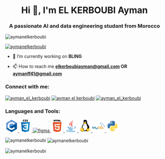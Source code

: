 <h1 align="center">Hi 👋, I'm EL KERBOUBI Ayman</h1>
<h3 align="center">A passionate AI and data engineering studant from Morocco</h3>

<p align="left"> <img src="https://komarev.com/ghpvc/?username=aymanelkerboubi&label=Profile%20views&color=0e75b6&style=flat" alt="aymanelkerboubi" /> </p>

<p align="left"> <a href="https://github.com/ryo-ma/github-profile-trophy"><img src="https://github-profile-trophy.vercel.app/?username=aymanelkerboubi" alt="aymanelkerboubi" /></a> </p>

- 🔭 I’m currently working on **BLING**

- 📫 How to reach me **elkerboubiayman@gmail.com OR aymanff41@gmail.com**

<h3 align="left">Connect with me:</h3>
<p align="left">
<a href="https://twitter.com/ayman_el_kerboubi" target="blank"><img align="center" src="https://raw.githubusercontent.com/rahuldkjain/github-profile-readme-generator/master/src/images/icons/Social/twitter.svg" alt="ayman_el_kerboubi" height="30" width="40" /></a>
<a href="https://linkedin.com/in/ayman el kerboubi" target="blank"><img align="center" src="https://raw.githubusercontent.com/rahuldkjain/github-profile-readme-generator/master/src/images/icons/Social/linked-in-alt.svg" alt="ayman el kerboubi" height="30" width="40" /></a>
<a href="https://instagram.com/ayman_el_kerboubi" target="blank"><img align="center" src="https://raw.githubusercontent.com/rahuldkjain/github-profile-readme-generator/master/src/images/icons/Social/instagram.svg" alt="ayman_el_kerboubi" height="30" width="40" /></a>
</p>

<h3 align="left">Languages and Tools:</h3>
<p align="left"> <a href="https://www.cprogramming.com/" target="_blank" rel="noreferrer"> <img src="https://raw.githubusercontent.com/devicons/devicon/master/icons/c/c-original.svg" alt="c" width="40" height="40"/> </a> <a href="https://www.w3schools.com/css/" target="_blank" rel="noreferrer"> <img src="https://raw.githubusercontent.com/devicons/devicon/master/icons/css3/css3-original-wordmark.svg" alt="css3" width="40" height="40"/> </a> <a href="https://www.figma.com/" target="_blank" rel="noreferrer"> <img src="https://www.vectorlogo.zone/logos/figma/figma-icon.svg" alt="figma" width="40" height="40"/> </a> <a href="https://www.w3.org/html/" target="_blank" rel="noreferrer"> <img src="https://raw.githubusercontent.com/devicons/devicon/master/icons/html5/html5-original-wordmark.svg" alt="html5" width="40" height="40"/> </a> <a href="https://www.java.com" target="_blank" rel="noreferrer"> <img src="https://raw.githubusercontent.com/devicons/devicon/master/icons/java/java-original.svg" alt="java" width="40" height="40"/> </a> <a href="https://www.linux.org/" target="_blank" rel="noreferrer"> <img src="https://raw.githubusercontent.com/devicons/devicon/master/icons/linux/linux-original.svg" alt="linux" width="40" height="40"/> </a> <a href="https://www.mysql.com/" target="_blank" rel="noreferrer"> <img src="https://raw.githubusercontent.com/devicons/devicon/master/icons/mysql/mysql-original-wordmark.svg" alt="mysql" width="40" height="40"/> </a> <a href="https://www.python.org" target="_blank" rel="noreferrer"> <img src="https://raw.githubusercontent.com/devicons/devicon/master/icons/python/python-original.svg" alt="python" width="40" height="40"/> </a> </p>

<p><img align="left" src="https://github-readme-stats.vercel.app/api/top-langs?username=aymanelkerboubi&show_icons=true&locale=en&layout=compact" alt="aymanelkerboubi" /></p>

<p>&nbsp;<img align="center" src="https://github-readme-stats.vercel.app/api?username=aymanelkerboubi&show_icons=true&locale=en" alt="aymanelkerboubi" /></p>

<p><img align="center" src="https://github-readme-streak-stats.herokuapp.com/?user=aymanelkerboubi&" alt="aymanelkerboubi" /></p>
